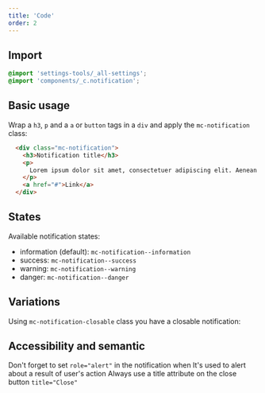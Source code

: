 ```yaml
---
title: 'Code'
order: 2
---
```


## Import

```css
@import 'settings-tools/_all-settings';
@import 'components/_c.notification';
```

## Basic usage

Wrap a `h3`, `p` and a `a` or `button` tags in a `div` and apply the `mc-notification` class:

```html
  <div class="mc-notification">
    <h3>Notification title</h3>
    <p>
      Lorem ipsum dolor sit amet, consectetuer adipiscing elit. Aenean commodo ligula eget dolor. Aenean massa.
    </p>
    <a href="#">Link</a>
  </div>
```

<preview path="src/pages/Components/Notification/previews/notification"></preview>

## States

Available notification states:
 - information (default): `mc-notification--information`
 - success: `mc-notification--success`
 - warning: `mc-notification--warning`
 - danger: `mc-notification--danger`

<preview path="src/pages/Components/Notification/previews/notification-states"></preview>

## Variations

Using `mc-notification-closable` class you have a closable notification:

<preview path="src/pages/Components/Notification/previews/notification-variations"></preview>

## Accessibility and semantic

<hintitem>
  Don't forget to set <code>role="alert"</code> in the notification when It's used to alert about a result of user's action
</hintitem>
<hintitem>
   Always use a title attribute on the close button <code>title="Close"</code>
</hintitem>